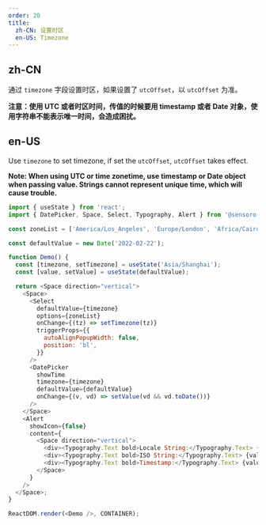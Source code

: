 ```yaml
---
order: 20
title:
  zh-CN: 设置时区
  en-US: Timezone
---
```


## zh-CN

通过 `timezone` 字段设置时区，如果设置了 `utcOffset`，以 `utcOffset` 为准。

**注意：使用 UTC 或者时区时间，传值的时候要用 timestamp 或者 Date 对象，使用字符串不能表示唯一时间，会造成困扰。**

## en-US

Use `timezone` to set timezone, if set the `utcOffset`, `utcOffset` takes effect.

**Note: When using UTC or time zonetime, use timestamp or Date object when passing value. Strings cannot represent unique time, which will cause trouble.**

```js
import { useState } from 'react';
import { DatePicker, Space, Select, Typography, Alert } from '@sensoro-design/react';

const zoneList = ['America/Los_Angeles', 'Europe/London', 'Africa/Cairo', 'Asia/Shanghai'];

const defaultValue = new Date('2022-02-22');

function Demo() {
  const [timezone, setTimezone] = useState('Asia/Shanghai');
  const [value, setValue] = useState(defaultValue);

  return <Space direction="vertical">
    <Space>
      <Select
        defaultValue={timezone}
        options={zoneList}
        onChange={(tz) => setTimezone(tz)}
        triggerProps={{
          autoAlignPopupWidth: false,
          position: 'bl',
        }}
      />
      <DatePicker
        showTime
        timezone={timezone}
        defaultValue={defaultValue}
        onChange={(v, vd) => setValue(vd && vd.toDate())}
      />
    </Space>
    <Alert
      showIcon={false}
      content={
        <Space direction="vertical">
          <div><Typography.Text bold>Locale String:</Typography.Text> {value.toLocaleString('en-US')}</div>
          <div><Typography.Text bold>ISO String:</Typography.Text> {value.toISOString()}</div>
          <div><Typography.Text bold>Timestamp:</Typography.Text> {value.valueOf()}</div>
        </Space>
      }
    />
  </Space>;
}

ReactDOM.render(<Demo />, CONTAINER);
```
